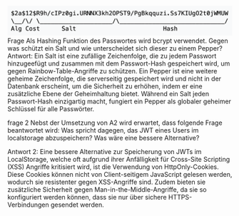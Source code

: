 ![img.png](img.png)
Frage
Als Hashing Funktion des Passwortes wird bcrypt verwendet. Gegen was schützt ein
Salt und wie unterscheidet sich dieser zu einem Pepper?
Antwort:
Ein Salt ist eine zufällige Zeichenfolge, die zu jedem Passwort hinzugeefügt und zusammen mit dem Passwort-Hash gespeichert wird, um gegen Rainbow-Table-Angriffe zu schützen. Ein Pepper ist eine weitere geheime Zeichenfolge, die serverseitig gespeichert wird und nicht in der Datenbank erscheint, um die Sicherheit zu erhöhen, indem er eine zusätzliche Ebene der Geheimhaltung bietet. Während ein Salt jeden Passwort-Hash einzigartig macht, fungiert ein Pepper als globaler geheimer Schlüssel für alle Passwörter.

frage 2
Nebst der Umsetzung von A2 wird erwartet, dass folgende Frage beantwortet wird:
Was spricht dagegen, das JWT eines Users im localstorage abzuspeichern? Was wäre
eine bessere Alternative?

Antwort 2:
Eine bessere Alternative zur Speicherung von JWTs im LocalStorage, welche oft aufgrund ihrer Anfälligkeit für Cross-Site Scripting (XSS) Angriffe kritisiert wird, ist die Verwendung von HttpOnly-Cookies. Diese Cookies können nicht von Client-seitigem JavaScript gelesen werden, wodurch sie resistenter gegen XSS-Angriffe sind. Zudem bieten sie zusätzliche Sicherheit gegen Man-in-the-Middle-Angriffe, da sie so konfiguriert werden können, dass sie nur über sichere HTTPS-Verbindungen gesendet werden.
